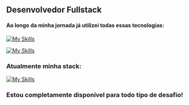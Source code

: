 ## Desenvolvedor Fullstack

#### Ao longo da minha jornada já utilizei todas essas tecnologias:

[![My Skills](https://skillicons.dev/icons?i=js,html,css,bootstrap,figma,git,idea,java,spring,laravel,mysql)](https://portfvue.vercel.app)

[![My Skills](https://skillicons.dev/icons?i=nuxtjs,php,postgres,postman,react,replit,tailwind,ts,vite,vscode,vue)](https://portfvue.vercel.app)

### Atualmente minha stack:

[![My Skills](https://skillicons.dev/icons?i=vue,java,spring,mysql,git,css,idea)](https://portfvue.vercel.app)

### Estou completamente disponível para todo tipo de desafio!
